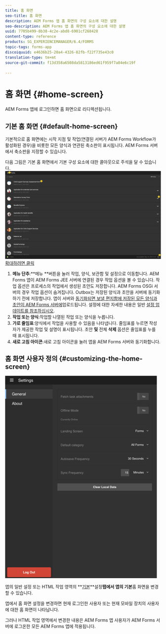 ```yaml
---
title: 홈 화면
seo-title: 홈 화면
description: AEM Forms 앱 홈 화면의 구성 요소에 대한 설명
seo-description: AEM Forms 앱 홈 화면의 구성 요소에 대한 설명
uuid: 7705b499-8b38-4c2e-abd8-6901cf268428
content-type: reference
products: SG_EXPERIENCEMANAGER/6.4/FORMS
topic-tags: forms-app
discoiquuid: e4636b25-20a4-4326-82fb-f22f735e43c0
translation-type: tm+mt
source-git-commit: f13d358a6508da5813186ed61f959f7a84e6c19f

---
```



# 홈 화면 {#home-screen}

AEM Forms 앱에 로그인하면 홈 화면으로 리디렉션됩니다.

## 기본 홈 화면 {#default-home-screen}

기본적으로 홈 화면에는 시작 지점 및 작업(연결된 서버가 AEM Forms Workflow가 활성화된 경우)을 비롯한 모든 양식과 연관된 축소판이 표시됩니다. AEM Forms 서버에서 축소판을 지정할 수 있습니다.

다음 그림은 기본 홈 화면에서 기본 구성 요소에 대한 콜아웃으로 주석을 달 수 있습니다.
![Forms 앱 홈 화면](assets/home-screen-1.png)[확대하려면 클릭](assets/home-screen-1-1.png)

1. **메뉴 단추**:**메뉴 **버튼을 눌러 작업, 양식, 보관함 및 설정으로 이동합니다. AEM Forms 앱이 AEM Forms JEE 서버에 연결된 경우 작업 옵션을 볼 수 있습니다. 작업 옵션은 프로세스의 작업에서 생성된 초안도 저장합니다. AEM Forms OSGi 서버의 경우 작업 옵션이 숨겨집니다. Outbox는 저장된 양식과 초안을 서버에 동기화하기 전에 저장합니다. 앱이 서버와 [동기화되면 보낼 편지함에 저장된 모든 양식과 초안이 AEM Forms 서버에](/help/forms/using/sync-app.md)업로드됩니다. 설정에 대한 자세한 내용은 일반 [설정 업데이트를 참조하십시오](/help/forms/using/update-general-settings.md).
1. **작업 또는 양식**:작업할 나열된 작업 또는 양식을 누릅니다.
1. **가로 줄임표**:양식에서 작업을 사용할 수 있음을 나타냅니다. 줄임표를 누르면 작성자가 제공한 작업 및 설명이 표시됩니다. 초안 **및** 전체 **삭제** 옵션은 줄임표를 누를 때 표시됩니다.
1. **새로 고침 아이콘**:새로 고침 아이콘을 눌러 앱을 AEM Forms 서버와 동기화합니다.

## 홈 화면 사용자 정의 {#customizing-the-home-screen}

![일반 설정](assets/gen-settings.png)

앱의 일반 설정 또는 HTML 작업 영역의 **[기본](/help/forms/using/update-general-settings.md)**설정&#x200B;**탭에서 앱의 기본**홈 화면을 변경할 수 있습니다.

앱에서 홈 화면 설정을 변경하면 현재 로그인한 사용자 또는 현재 모바일 장치의 사용자에 대한 홈 화면이 나타납니다.

그러나 HTML 작업 영역에서 변경한 내용은 AEM Forms 앱 사용자가 AEM Forms 서버에 로그온한 모든 AEM Forms 앱에 적용됩니다.

